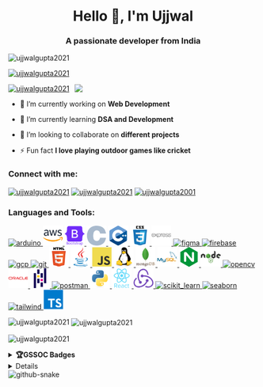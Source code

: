 <h1 align="center">Hello 👋, I'm Ujjwal</h1>
<h3 align="center">A passionate developer from India</h3>

<p align="left"> <img src="https://komarev.com/ghpvc/?username=ujjwalgupta2021&label=Profile%20views&color=0e75b6&style=flat" alt="ujjwalgupta2021" /> </p>
<p align="left"> <a href="https://github.com/ryo-ma/github-profile-trophy"><img src="https://github-profile-trophy.vercel.app/?username=ujjwalgupta2021" alt="ujjwalgupta2021" /></a> </p>

<img align="right" width="370" src="https://user-images.githubusercontent.com/74038190/212741999-016fddbd-617a-4448-8042-0ecf907aea25.gif">

<p align="left"> <a href="https://twitter.com/ujjwalgupta2021" target="blank"><img src="https://img.shields.io/twitter/follow/ujjwalgupta2021?logo=twitter&style=for-the-badge" alt="ujjwalgupta2021" /></a> </p>

- 🔭 I’m currently working on **Web Development**

- 🌱 I’m currently learning **DSA and Development**

- 👯 I’m looking to collaborate on **different projects**

- ⚡ Fun fact **I love playing outdoor games like cricket**

<h3 align="left">Connect with me:</h3>
<p align="left">
<a href="https://twitter.com/ujjwalgupta2021" target="blank"><img align="center" src="https://raw.githubusercontent.com/rahuldkjain/github-profile-readme-generator/master/src/images/icons/Social/twitter.svg" alt="ujjwalgupta2021" height="30" width="40" /></a>
<a href="https://linkedin.com/in/ujjwalgupta2021" target="blank"><img align="center" src="https://raw.githubusercontent.com/rahuldkjain/github-profile-readme-generator/master/src/images/icons/Social/linked-in-alt.svg" alt="ujjwalgupta2021" height="30" width="40" /></a>
<a href="https://instagram.com/ujjwalgupta2001" target="blank"><img align="center" src="https://raw.githubusercontent.com/rahuldkjain/github-profile-readme-generator/master/src/images/icons/Social/instagram.svg" alt="ujjwalgupta2001" height="30" width="40" /></a>
</p>

<h3 align="left">Languages and Tools:</h3>
<p align="left"> <a href="https://www.arduino.cc/" target="_blank" rel="noreferrer"> <img src="https://cdn.worldvectorlogo.com/logos/arduino-1.svg" alt="arduino" width="40" height="40"/> </a> <a href="https://aws.amazon.com" target="_blank" rel="noreferrer"> <img src="https://raw.githubusercontent.com/devicons/devicon/master/icons/amazonwebservices/amazonwebservices-original-wordmark.svg" alt="aws" width="40" height="40"/> </a> <a href="https://getbootstrap.com" target="_blank" rel="noreferrer"> <img src="https://raw.githubusercontent.com/devicons/devicon/master/icons/bootstrap/bootstrap-plain-wordmark.svg" alt="bootstrap" width="40" height="40"/> </a> <a href="https://www.cprogramming.com/" target="_blank" rel="noreferrer"> <img src="https://raw.githubusercontent.com/devicons/devicon/master/icons/c/c-original.svg" alt="c" width="40" height="40"/> </a> <a href="https://www.w3schools.com/cpp/" target="_blank" rel="noreferrer"> <img src="https://raw.githubusercontent.com/devicons/devicon/master/icons/cplusplus/cplusplus-original.svg" alt="cplusplus" width="40" height="40"/> </a> <a href="https://www.w3schools.com/css/" target="_blank" rel="noreferrer"> <img src="https://raw.githubusercontent.com/devicons/devicon/master/icons/css3/css3-original-wordmark.svg" alt="css3" width="40" height="40"/> </a> <a href="https://expressjs.com" target="_blank" rel="noreferrer"> <img src="https://raw.githubusercontent.com/devicons/devicon/master/icons/express/express-original-wordmark.svg" alt="express" width="40" height="40"/> </a> <a href="https://www.figma.com/" target="_blank" rel="noreferrer"> <img src="https://www.vectorlogo.zone/logos/figma/figma-icon.svg" alt="figma" width="40" height="40"/> </a> <a href="https://firebase.google.com/" target="_blank" rel="noreferrer"> <img src="https://www.vectorlogo.zone/logos/firebase/firebase-icon.svg" alt="firebase" width="40" height="40"/> </a> <a href="https://cloud.google.com" target="_blank" rel="noreferrer"> <img src="https://www.vectorlogo.zone/logos/google_cloud/google_cloud-icon.svg" alt="gcp" width="40" height="40"/> </a> <a href="https://git-scm.com/" target="_blank" rel="noreferrer"> <img src="https://www.vectorlogo.zone/logos/git-scm/git-scm-icon.svg" alt="git" width="40" height="40"/> </a> <a href="https://www.w3.org/html/" target="_blank" rel="noreferrer"> <img src="https://raw.githubusercontent.com/devicons/devicon/master/icons/html5/html5-original-wordmark.svg" alt="html5" width="40" height="40"/> </a> <a href="https://www.java.com" target="_blank" rel="noreferrer"> <img src="https://raw.githubusercontent.com/devicons/devicon/master/icons/java/java-original.svg" alt="java" width="40" height="40"/> </a> <a href="https://developer.mozilla.org/en-US/docs/Web/JavaScript" target="_blank" rel="noreferrer"> <img src="https://raw.githubusercontent.com/devicons/devicon/master/icons/javascript/javascript-original.svg" alt="javascript" width="40" height="40"/> </a> <a href="https://www.linux.org/" target="_blank" rel="noreferrer"> <img src="https://raw.githubusercontent.com/devicons/devicon/master/icons/linux/linux-original.svg" alt="linux" width="40" height="40"/> </a> <a href="https://www.mongodb.com/" target="_blank" rel="noreferrer"> <img src="https://raw.githubusercontent.com/devicons/devicon/master/icons/mongodb/mongodb-original-wordmark.svg" alt="mongodb" width="40" height="40"/> </a> <a href="https://www.mysql.com/" target="_blank" rel="noreferrer"> <img src="https://raw.githubusercontent.com/devicons/devicon/master/icons/mysql/mysql-original-wordmark.svg" alt="mysql" width="40" height="40"/> </a> <a href="https://www.nginx.com" target="_blank" rel="noreferrer"> <img src="https://raw.githubusercontent.com/devicons/devicon/master/icons/nginx/nginx-original.svg" alt="nginx" width="40" height="40"/> </a> <a href="https://nodejs.org" target="_blank" rel="noreferrer"> <img src="https://raw.githubusercontent.com/devicons/devicon/master/icons/nodejs/nodejs-original-wordmark.svg" alt="nodejs" width="40" height="40"/> </a> <a href="https://opencv.org/" target="_blank" rel="noreferrer"> <img src="https://www.vectorlogo.zone/logos/opencv/opencv-icon.svg" alt="opencv" width="40" height="40"/> </a> <a href="https://www.oracle.com/" target="_blank" rel="noreferrer"> <img src="https://raw.githubusercontent.com/devicons/devicon/master/icons/oracle/oracle-original.svg" alt="oracle" width="40" height="40"/> </a> <a href="https://pandas.pydata.org/" target="_blank" rel="noreferrer"> <img src="https://raw.githubusercontent.com/devicons/devicon/2ae2a900d2f041da66e950e4d48052658d850630/icons/pandas/pandas-original.svg" alt="pandas" width="40" height="40"/> </a> <a href="https://postman.com" target="_blank" rel="noreferrer"> <img src="https://www.vectorlogo.zone/logos/getpostman/getpostman-icon.svg" alt="postman" width="40" height="40"/> </a> <a href="https://www.python.org" target="_blank" rel="noreferrer"> <img src="https://raw.githubusercontent.com/devicons/devicon/master/icons/python/python-original.svg" alt="python" width="40" height="40"/> </a> <a href="https://reactjs.org/" target="_blank" rel="noreferrer"> <img src="https://raw.githubusercontent.com/devicons/devicon/master/icons/react/react-original-wordmark.svg" alt="react" width="40" height="40"/> </a> <a href="https://redux.js.org" target="_blank" rel="noreferrer"> <img src="https://raw.githubusercontent.com/devicons/devicon/master/icons/redux/redux-original.svg" alt="redux" width="40" height="40"/> </a> <a href="https://scikit-learn.org/" target="_blank" rel="noreferrer"> <img src="https://upload.wikimedia.org/wikipedia/commons/0/05/Scikit_learn_logo_small.svg" alt="scikit_learn" width="40" height="40"/> </a> <a href="https://seaborn.pydata.org/" target="_blank" rel="noreferrer"> <img src="https://seaborn.pydata.org/_images/logo-mark-lightbg.svg" alt="seaborn" width="40" height="40"/> </a> <a href="https://tailwindcss.com/" target="_blank" rel="noreferrer"> <img src="https://www.vectorlogo.zone/logos/tailwindcss/tailwindcss-icon.svg" alt="tailwind" width="40" height="40"/> </a> <a href="https://www.typescriptlang.org/" target="_blank" rel="noreferrer"> <img src="https://raw.githubusercontent.com/devicons/devicon/master/icons/typescript/typescript-original.svg" alt="typescript" width="40" height="40"/> </a> </p>

<p><img align="left" src="https://github-readme-stats.vercel.app/api/top-langs?username=ujjwalgupta2021&show_icons=true&locale=en&layout=compact" alt="ujjwalgupta2021" /></p>

<p>&nbsp;<img align="center" src="https://github-readme-stats.vercel.app/api?username=ujjwalgupta2021&show_icons=true&locale=en" alt="ujjwalgupta2021" /></p>

<p><img align="center" src="https://github-readme-streak-stats.herokuapp.com/?user=ujjwalgupta2021&" alt="ujjwalgupta2021" /></p>

<!--
## Hi there 👋

**ujjwalgupta2021/ujjwalgupta2021** is a ✨ _special_ ✨ repository because its `README.md` (this file) appears on your GitHub profile.

Here are some ideas to get you started:

- 🔭 I’m currently working on ...
- 🌱 I’m currently learning ...
- 👯 I’m looking to collaborate on ...
- 🤔 I’m looking for help with ...
- 💬 Ask me about ...
- 📫 How to reach me: ...
- 😄 Pronouns: ...
- ⚡ Fun fact: ...
-->

<details>	
<summary><b>🏆GSSOC Badges</b></summary>
  
## GSSOC(24) Badges
<div style='display:flex; align-items:center; gap: 10px;' align='center'><a href="https://gssoc.girlscript.tech/leaderboard">
  <img src="https://raw.githubusercontent.com/GSSoC24/Postman-Challenge/main/docs/assets/Postman%20White.png" width="100px" height="100px" />
  <img src="https://raw.githubusercontent.com/GSSoC24/Hack-Web3Conf/refs/heads/main/assets/Hack-Web3Conf%202024%20Badge%20(2).png" width="100px" height="100px" />
  <img src="https://raw.githubusercontent.com/GSSoC24/Postman-Challenge/main/docs/assets/1.png" width="100px" height="100px" />
  <img src="https://raw.githubusercontent.com/GSSoC24/Postman-Challenge/main/docs/assets/2.png" width="100px" height="100px" />
  <img src="https://raw.githubusercontent.com/GSSoC24/Postman-Challenge/main/docs/assets/3.png" width="100px" height="100px" />
  <img src="https://raw.githubusercontent.com/GSSoC24/Postman-Challenge/main/docs/assets/4.png" width="100px" height="100px" />
  <img src="https://raw.githubusercontent.com/GSSoC24/Postman-Challenge/main/docs/assets/5.png" width="100px" height="100px" />
</div>
</details>

<details>	
<summary><b>🏆Hacktoberfest Badges</b></summary>
  
## Hacktoberfest 2024 Badges
<div style='display:flex; align-items:center; gap: 10px; align='center'><a href="https://holopin.io/@ujjwalgupta">
  <img src="./assets/Hacktoberfest_2024/1.webp" width="100px" height="100px" />
  <img src="./assets/Hacktoberfest_2024/2.webp" width="100px" height="100px" />
  <img src="./assets/Hacktoberfest_2024/3.webp" width="100px" height="100px" />
  <img src="./assets/Hacktoberfest_2024/4.webp" width="100px" height="100px" />
  <img src="./assets/Hacktoberfest_2024/5.webp" width="100px" height="100px" />
</div>

## Hacktoberfest 2023 Badges
<div style='display:flex; align-items:center; gap: 10px;' align='center'><a href="https://holopin.io/@ujjwalgupta">
  <img src="./assets/Hacktoberfest_2023/1.webp" width="100px" height="100px" />
  <img src="./assets/Hacktoberfest_2023/2.webp" width="100px" height="100px" />
  <img src="./assets/Hacktoberfest_2023/3.webp" width="100px" height="100px" />
  <img src="./assets/Hacktoberfest_2023/4.webp" width="100px" height="100px" />
  <img src="./assets/Hacktoberfest_2023/5.webp" width="100px" height="100px" />
  <img src="./assets/Hacktoberfest_2023/6.webp" width="100px" height="100px" />
  <img src="./assets/Hacktoberfest_2023/7.webp" width="100px" height="100px" />
  <img src="./assets/Hacktoberfest_2023/8.webp" width="100px" height="100px" />
  <img src="./assets/Hacktoberfest_2023/9.webp" width="100px" height="100px" />
</div>

## Hacktoberfest 2022 Badges
[![An image of @21bcs096's Holopin badges, which is a link to view their full Holopin profile](https://holopin.me/21bcs096)](https://holopin.io/@21bcs096)
</div>
</details>

<picture>
  <source media="(prefers-color-scheme: dark)" srcset="https://raw.githubusercontent.com/ujjwalgupta2021/ujjwalgupta2021/output/github-snake-dark.svg" />
  <source media="(prefers-color-scheme: light)" srcset="https://raw.githubusercontent.com/ujjwalgupta2021/ujjwalgupta2021/output/github-snake.svg" />
  <img alt="github-snake" src="https://raw.githubusercontent.com/tobiasmeyhoefer/ujjwalgupta2021/output/github-snake.svg" />
</picture>
